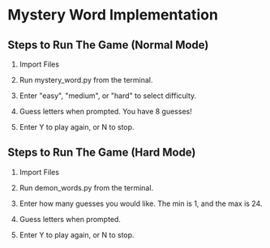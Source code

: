 # Mystery Word Implementation

## Steps to Run The Game (Normal Mode)

1. Import Files

2. Run mystery_word.py from the terminal.

3. Enter "easy", "medium", or "hard" to select difficulty.

4. Guess letters when prompted. You have 8 guesses!

5. Enter Y to play again, or N to stop.


## Steps to Run The Game (Hard Mode)

1. Import Files

2. Run demon_words.py from the terminal.

3. Enter how many guesses you would like. The min is 1, and the max is 24.

4. Guess letters when prompted.

5. Enter Y to play again, or N to stop.
